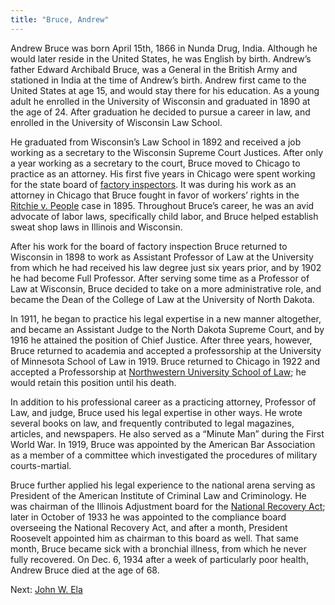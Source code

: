 ```yaml
---
title: "Bruce, Andrew"
---
```


Andrew Bruce was born April 15th, 1866 in Nunda Drug, India. Although he would later reside in the United States, he was English by birth. Andrew’s father Edward Archibald Bruce, was a General in the British Army and stationed in India at the time of Andrew’s birth. Andrew first came to the United States at age 15, and would stay there for his education. As a young adult he enrolled in the University of Wisconsin and graduated in 1890 at the age of 24. After graduation he decided to pursue a career in law, and enrolled in the University of Wisconsin Law School.

He graduated from Wisconsin’s Law School in 1892 and received a job working as a secretary to the Wisconsin Supreme Court Justices. After only a year working as a secretary to the court, Bruce moved to Chicago to practice as an attorney. His first five years in Chicago were spent working for the state board of [factory inspectors](/legal/reports/). It was during his work as an attorney in Chicago that Bruce fought in favor of workers’ rights in the [Ritchie v. People](/legal/court/) case in 1895. Throughout Bruce’s career, he was an avid advocate of labor laws, specifically child labor, and Bruce helped establish sweat shop laws in Illinois and Wisconsin.

After his work for the board of factory inspection Bruce returned to Wisconsin in 1898 to work as Assistant Professor of Law at the University from which he had received his law degree just six years prior, and by 1902 he had become Full Professor. After serving some time as a Professor of Law at Wisconsin, Bruce decided to take on a more administrative role, and became the Dean of the College of Law at the University of North Dakota.

In 1911, he began to practice his legal expertise in a new manner altogether, and became an Assistant Judge to the North Dakota Supreme Court, and by 1916 he attained the position of Chief Justice. After three years, however, Bruce returned to academia and accepted a professorship at the University of Minnesota School of Law in 1919. Bruce returned to Chicago in 1922 and accepted a Professorship at [Northwestern University School of Law](http://www.law.northwestern.edu/); he would retain this position until his death.

In addition to his professional career as a practicing attorney, Professor of Law, and judge, Bruce used his legal expertise in other ways. He wrote several books on law, and frequently contributed to legal magazines, articles, and newspapers. He also served as a “Minute Man” during the First World War. In 1919, Bruce was appointed by the American Bar Association as a member of a committee which investigated the procedures of military courts-martial.

Bruce further applied his legal experience to the national arena serving as President of the American Institute of Criminal Law and Criminology. He was chairman of the Illinois Adjustment board for the [National Recovery Act](http://www.encyclopedia.chicagohistory.org/pages/542.html); later in October of 1933 he was appointed to the compliance board overseeing the National Recovery Act, and after a month, President Roosevelt appointed him as chairman to this board as well. That same month, Bruce became sick with a bronchial illness, from which he never fully recovered. On Dec. 6, 1934 after a week of particularly poor health, Andrew Bruce died at the age of 68.

Next:  [John W. Ela](/legal/lawyers/ela/)

